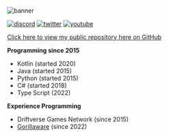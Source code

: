 ![banner](https://user-images.githubusercontent.com/56804058/201457332-801a9c68-cc68-4f5e-b90c-f6b021b09b1f.png)

[![discord](https://user-images.githubusercontent.com/56804058/201456946-a875569b-a54f-4909-b79f-02f692540a56.png)](https://discordapp.com/users/hypenage#9960)
[![twitter](https://user-images.githubusercontent.com/56804058/201456711-abc182e7-39b7-40a6-8b23-a1b1a98f788d.png)](https://www.twitter.com/hypenage)
[![youtube](https://user-images.githubusercontent.com/56804058/201456901-ec712f95-16f3-484a-ae3c-3afa070eec7e.png)](https://www.youtube.com/@hypenage)

[Click here to view my public repository here on GitHub](https://github.com/tylerfrydenlund/tylerfrydenlund)

**Programming since 2015**
- Kotlin (started 2020)
- Java (started 2015)
- Python (started 2015)
- C# (started 2018)
- Type Script (2022)

**Experience Programming**
- Driftverse Games Network (since 2015)
- [Gorillaware](https://gorillaware.io) (since 2022)
